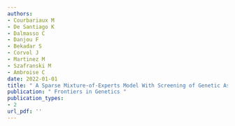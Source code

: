 ```yaml
---
authors: 
- Courbariaux M 
- De Santiago K 
- Dalmasso C 
- Danjou F 
- Bekadar S 
- Corvol J 
- Martinez M 
- Szafranski M 
- Ambroise C 
date: 2022-01-01
title: " A Sparse Mixture-of-Experts Model With Screening of Genetic Associations to Guide Disease Subtyping "
publication: " Frontiers in Genetics "
publication_types:
- 2
url_pdf: ''
---
```

